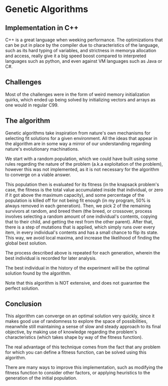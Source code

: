 # Genetic Algorithms

## Implementation in C++

C++ is a great language when weeking performance. The optimizations that can be put in place by the compiler due to characteristics of the language, such as its hard typing of variables, and strictness in memorya allocation and access, really give it a big speed boost compared to interpreted languages such as python, and even against VM languages such as Java or C#.

## Challenges

Most of the challenges were in the form of weird memory initialization quirks, which ended up being solved by initializing vectors and arrays as one would in regular C99.

## The algorithm

Genetic algorithms take inspiration from nature's own mechanisms for selecting fit solutions for a given environment. All the ideas that appear in the algorithm are in some way a mirror of our understanding regarding nature's evolutionary machinations. 

We start with a random population, which we could have built using some rules regarding the nature of the problem (a.k.a exploitation of the problem), however this was not implemented, as it is not necessary for the algorithm to converge on a viable answer.

This population then is evaluated for its fitness (in the knapsack problem's case, the fitness is the total value accumulated inside that individual, or zero if it got above the maximum capacity), and some percentage of the population is killed off for not being fit enough (in my program, 50% is always removed in each generation). Then, we pick 2 of the remaining survivors at random, and breed them (the breed, or crossover, process involves selecting a random amount of one individual's contents, copying that to their child, and getting the rest from the other parent). After that, there is a step of mutations that is applied, which simply runs over every item, in every individual's contents and has a small chance to flip its state. This way, we avoid local maxima, and increase the likelihood of finding the global best solution.

The process described above is repeated for each generation, wherein the best individual is recorded for later analysis.

The best individual in the history of the experiment will be the optimal solution found by the algorithm.

Note that this algorithm is NOT extensive, and does not guarantee the perfect solution.

## Conclusion

This algorithm can converge on an optimal solution very quickly, since it makes good use of randomness to explore the space of possibilities, meanwhile still maintaining a sense of slow and steady approach to its final objective, by making use of knowledge regarding the problem's characteristics (which takes shape by way of the fitness function).

The real advantage of this technique comes from the fact that any problem for which you can define a fitness function, can be solved using this algorithm.

There are many ways to improve this implementation, such as modifying the fitness function to consider other factors, or applying heuristics to the generation of the initial population.